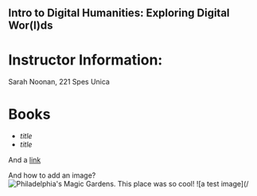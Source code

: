 ## Intro to Digital Humanities: Exploring Digital Wor(l)ds

# Instructor Information: 
Sarah Noonan, 221 Spes Unica

# Books
- *title*
- *title*

And a [link](https://dhsouthbend.org) 

And how to add an image? ![Philadelphia's Magic Gardens. This place was so cool!](/assets/images/philly-magic-gardens.jpg "Philadelphia's Magic Gardens")
![a test image](/
